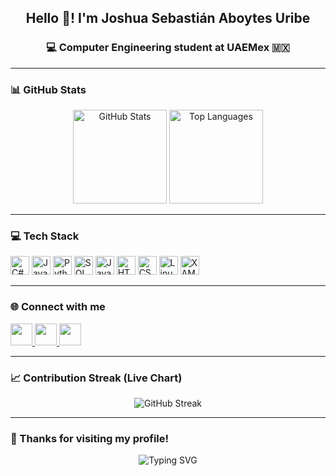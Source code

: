 <h2 align="center">Hello 👋! I'm Joshua Sebastián Aboytes Uribe</h2>
<h3 align="center">💻 Computer Engineering student at UAEMex 🇲🇽</h3>

---

### 📊 GitHub Stats

<div align="center">
  <img src="https://github-readme-stats.vercel.app/api?username=JoshFDev&show_icons=true&theme=dracula&include_all_commits=true&count_private=true&hide_border=false" height="150" alt="GitHub Stats" />
  <img src="https://github-readme-stats.vercel.app/api/top-langs?username=JoshFDev&layout=compact&langs_count=10&theme=dracula&hide_border=false" height="150" alt="Top Languages" />
</div>

---

### 💻 Tech Stack

<div align="left">
  <img src="https://cdn.jsdelivr.net/gh/devicons/devicon/icons/csharp/csharp-original.svg" height="30" alt="C#" />
  <img src="https://cdn.jsdelivr.net/gh/devicons/devicon/icons/java/java-original.svg" height="30" alt="Java" />
  <img src="https://cdn.jsdelivr.net/gh/devicons/devicon/icons/python/python-original.svg" height="30" alt="Python" />
  <img src="https://cdn.jsdelivr.net/gh/devicons/devicon/icons/mysql/mysql-original.svg" height="30" alt="SQL" />
  <img src="https://cdn.jsdelivr.net/gh/devicons/devicon/icons/javascript/javascript-original.svg" height="30" alt="JavaScript" />
  <img src="https://cdn.jsdelivr.net/gh/devicons/devicon/icons/html5/html5-original.svg" height="30" alt="HTML" />
  <img src="https://cdn.jsdelivr.net/gh/devicons/devicon/icons/css3/css3-original.svg" height="30" alt="CSS" />
  <img src="https://cdn.jsdelivr.net/gh/devicons/devicon/icons/linux/linux-original.svg" height="30" alt="Linux" />
  <img src="https://img.shields.io/badge/XAMPP-FB7A24?style=flat&logo=xampp&logoColor=white" height="30" alt="XAMPP" />
</div>

---

### 🌐 Connect with me

<div align="left">
  <a href="https://www.linkedin.com/in/aboytes-uribe-joshua-sebastián-419511281" target="_blank">
    <img src="https://img.shields.io/static/v1?message=LinkedIn&logo=linkedin&label=&color=0077B5&logoColor=white&labelColor=&style=for-the-badge" height="35" />
  </a>
  <a href="mailto:sebastianaboytes199@gmail.com">
    <img src="https://img.shields.io/static/v1?message=Gmail&logo=gmail&label=&color=D14836&logoColor=white&labelColor=&style=for-the-badge" height="35" />
  </a>
  <a href="https://discord.com/users/joshquill8902" target="_blank">
    <img src="https://img.shields.io/static/v1?message=Discord&logo=discord&label=&color=7289DA&logoColor=white&labelColor=&style=for-the-badge" height="35" />
  </a>
</div>

---

### 📈 Contribution Streak (Live Chart)

<div align="center">
  <img src="https://github-readme-streak-stats.herokuapp.com?user=JoshFDev&theme=dracula&hide_border=false" alt="GitHub Streak" />
</div>

---

### 🙌 Thanks for visiting my profile!

<p align="center">
  <img src="https://readme-typing-svg.herokuapp.com?font=Fira+Code&size=22&pause=1000&color=00F7FF&center=true&vCenter=true&width=435&lines=Welcome+to+my+GitHub!;Always+learning+and+building+new+things!;Let's+connect+%F0%9F%91%8B" alt="Typing SVG" />
</p>
